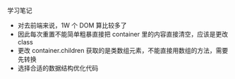 学习笔记

-   对去前端来说，1W 个 DOM 算比较多了
-   因此每次重置不能简单粗暴直接把 container 里的内容直接清空，应该是更改 class
-   更改 container.children 获取的是类数组元素，不能直接用数组的方法，需要先转换
-   选择合适的数据结构优化代码
